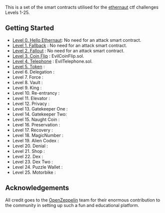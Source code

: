 This is a set of the smart contracts utilised for the [ethernaut](https://ethernaut.openzeppelin.com/) ctf challenges Levels 1-25. 

## Getting Started

- [Level 0. Hello Ethernaut](https://ethernaut.openzeppelin.com/level/0x4E73b858fD5D7A5fc1c3455061dE52a53F35d966): No need for an attack smart contract.
- [Level 1. Fallback](https://ethernaut.openzeppelin.com/level/0x9CB391dbcD447E645D6Cb55dE6ca23164130D008) : No need for an attack smart contract.
- [Level 2. Fallout](https://ethernaut.openzeppelin.com/level/0x5732B2F88cbd19B6f01E3a96e9f0D90B917281E5) : No need for an attack smart contract.
- [Level 3. Coin Flip](https://ethernaut.openzeppelin.com/level/0x4dF32584890A0026e56f7535d0f2C6486753624f) : EvilCoinFlip.sol.
- [Level 4. Telephone](https://ethernaut.openzeppelin.com/level/0x0b6F6CE4BCfB70525A31454292017F640C10c768) : EvilTelephone.sol.
- [Level 5. Token](https://ethernaut.openzeppelin.com/level/0x63bE8347A617476CA461649897238A31835a32CE) : 
- Level 6. Delegation : 
- Level 7. Force : 
- Level 8. Vault : 
- Level 9. King : 
- Level 10. Re-entrancy : 
- Level 11. Elevator : 
- Level 12. Privacy : 
- Level 13. Gatekeeper One : 
- Level 14. Gatekeeper Two: 
- Level 15. Naught Coin : 
- Level 16. Preservation : 
- Level 17. Recovery : 
- Level 18. MagicNumber : 
- Level 19. Alien Codex : 
- Level 20. Denial : 
- Level 21. Shop : 
- Level 22. Dex : 
- Level 23. Dex Two : 
- Level 24. Puzzle Wallet : 
- Level 25. Motorbike : 

## Acknowledgements

All credit goes to the [OpenZeppelin](https://openzeppelin.com/) team for their enormous contribution to the community in setting up such a fun and educational platform.
